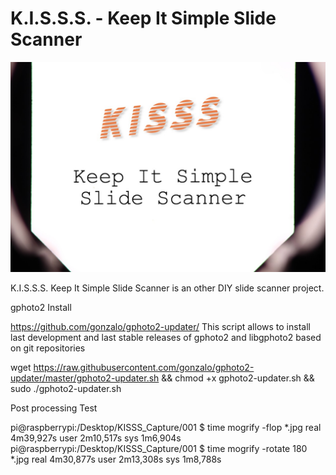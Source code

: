 # K.I.S.S.S. - Keep It Simple Slide Scanner


![KISSS - Keep It Simple Slide Scanner](https://github.com/storagebits/KISSS/blob/master/images/intro.jpg?raw=true)


K.I.S.S.S. Keep It Simple Slide Scanner is an other DIY slide scanner project. 



gphoto2 Install 

https://github.com/gonzalo/gphoto2-updater/
This script allows to install last development and last stable releases of gphoto2 and libgphoto2 based on git repositories

wget https://raw.githubusercontent.com/gonzalo/gphoto2-updater/master/gphoto2-updater.sh && chmod +x gphoto2-updater.sh && sudo ./gphoto2-updater.sh


Post processing Test

pi@raspberrypi:/Desktop/KISSS_Capture/001 $ time mogrify -flop *.jpg
real	4m39,927s
user	2m10,517s
sys	1m6,904s
pi@raspberrypi:/Desktop/KISSS_Capture/001 $ time mogrify -rotate 180 *.jpg
real	4m30,877s
user	2m13,308s
sys	1m8,788s
<!--stackedit_data:
eyJoaXN0b3J5IjpbLTU1NDI0NTY3NCwtNDAwNDA3OTgyLDEwNj
UwNzg5OTVdfQ==
-->